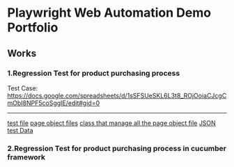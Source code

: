 # Playwright Web Automation Demo Portfolio

## Works
### 1.Regression Test for product purchasing process

Test Case: <https://docs.google.com/spreadsheets/d/1sSFSUeSKL6L3t8_ROjOoiaCJcgCmObI8NPF5coSggIE/edit#gid=0>

------
[test file](https://github.com/wohu8292/PlaywrightWebTesting_Portfolio_DemoProject/blob/master/tests/E2E.spec.js)
[page object files](https://github.com/wohu8292/PlaywrightWebTesting_Portfolio_DemoProject/tree/master/pageObjects)
[class that manage all the page object file](https://github.com/wohu8292/PlaywrightWebTesting_Portfolio_DemoProject/blob/master/pageObjects/POManager.js)
[JSON test Data](https://github.com/wohu8292/PlaywrightWebTesting_Portfolio_DemoProject/blob/master/testData/example_Data.json)


### 2.Regression Test for product purchasing process in cucumber framework
